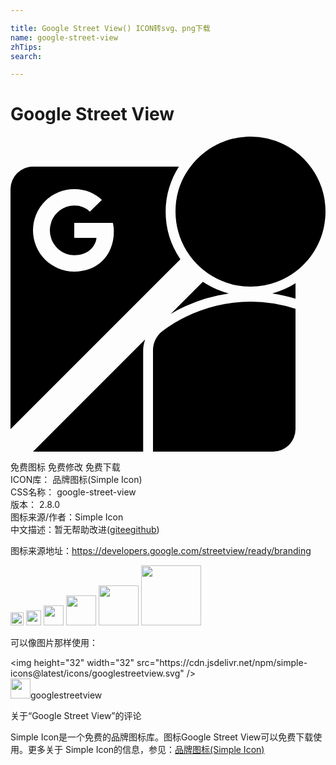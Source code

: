 ```yaml
---

title: Google Street View() ICON转svg、png下载
name: google-street-view
zhTips: 
search: 

---
```


# Google Street View  <small style="font-size: 60%;font-weight: 100"></small>

<div id="svg" class="svg-wrap">
<svg role="img" xmlns="http://www.w3.org/2000/svg" viewBox="0 0 24 24"><title>Google Street View icon</title><path d="M18.285 0c-.11 0-.218.004-.326.01-.03.001-.062.005-.092.008a5.723 5.723 0 00-.549.064c-.037.006-.074.015-.111.022-.07.013-.138.027-.207.042l-.1.024a5.635 5.635 0 00-.273.074l-.023.008a5.67 5.67 0 00-.301.102c-.022.007-.043.017-.065.025a5.669 5.669 0 00-.22.09l-.096.043a5.765 5.765 0 00-.184.088l-.097.05c-.061.032-.122.064-.182.098l-.088.05c-.066.04-.13.082-.195.124l-.063.039a5.746 5.746 0 00-.488.367l-.072.063a5.803 5.803 0 00-.451.433 5.7 5.7 0 00-.14.156l-.06.07a5.692 5.692 0 00-1.33 3.664 5.712 5.712 0 009.143 4.571l.017-.014a5.778 5.778 0 00.452-.38l.062-.06a5.747 5.747 0 00.37-.39l.054-.062c.06-.07.116-.143.172-.217l.017-.021.002-.004c.06-.08.118-.163.174-.246.018-.026.034-.054.05-.08.04-.06.078-.12.114-.182l.051-.088c.035-.061.069-.123.102-.186.016-.03.033-.06.048-.091.03-.06.058-.121.086-.182l.047-.103c.031-.072.06-.144.088-.217l.025-.065c.036-.097.07-.195.1-.295l.02-.07c.022-.075.043-.15.062-.227a5.675 5.675 0 00.068-.313 5.758 5.758 0 00.086-.645l.008-.112a5.759 5.759 0 00-.056-1.191 5.677 5.677 0 00-.114-.559 5.655 5.655 0 00-.648-1.533 5.73 5.73 0 00-.477-.672A5.76 5.76 0 0021.248.826l-.086-.049a5.716 5.716 0 00-.398-.215A5.681 5.681 0 0018.285 0zM1.715 2.285A1.72 1.72 0 000 3.995v18.29L12.941 9.344a6.426 6.426 0 01-1.12-3.63c0-1.26.38-2.432 1.007-3.429H1.715zM4.857 4c.848 0 1.557.31 2.102.818l-.912.891a1.698 1.698 0 00-1.19-.459c-.818 0-1.512.551-1.76 1.295a1.889 1.889 0 000 1.195c.248.744.942 1.295 1.76 1.295.46 0 .808-.121 1.067-.297.396-.27.624-.722.623-1.025h-1.69V6.57h2.94c.045.197.078.386.078.645 0 .957-.342 1.765-.936 2.312-.52.48-1.233.758-2.082.758a3.142 3.142 0 110-6.285zm9.8 7.059l-2.452 2.45a12 12 0 014.428-1.56 6.456 6.456 0 01-1.977-.89zm7.058.113a6.601 6.601 0 01-1.774.775c.607.087 1.2.22 1.774.395v-1.17zm-3.43 1.4c-2.51 0-4.868.864-6.73 2.264-.425.34-.698.863-.698 1.45V24H20a1.72 1.72 0 001.715-1.715v-9.164a11.078 11.078 0 00-3.43-.549zm-8.025 2.883L1.715 24h8.392v-7.715c0-.292.063-.567.153-.83Z"/></svg>
</div>
<detail full-name='google-street-view'></detail>

<div class="detail-page">
<p>
<span><span class="badge-success badge">免费图标</span> <span class="badge-success badge">免费修改</span>  <span class="badge-success badge">免费下载</span> </span>
<br/>
<span>
ICON库：
<span class="badge-secondary badge">品牌图标(Simple Icon)</span> 
</span>
<br/>
<span>
CSS名称：
<span class="badge-secondary badge">google-street-view</span> 
</span>

<br/>
<span>
版本：
<span class="badge-secondary badge">2.8.0</span> 
</span>
<br/>
<span>图标来源/作者：<span class="badge-light badge">Simple Icon</span></span> 
<br/>
<span class="zh-detail">中文描述：暂无<span class="help-link"><span>帮助改进</span>(<a href="https://gitee.com/liuwave/icon-helper/edit/master/json/brands/google-street-view.json" target="_blank" rel="noopener noreferrer">gitee</a><a href="https://github.com/liuwave/icon-helper/edit/master/json/brands/google-street-view.json" target="_blank" rel="noopener noreferrer">github</a></span>)</span><br/>
</p>
</div><div class="description description alert alert-light"><p>图标来源地址：<a href="https://developers.google.com/streetview/ready/branding" target="_blank" rel="noopener noreferrer">https://developers.google.com/streetview/ready/branding</a></p></div>
<div class="alert alert-dark">
<img height="21" width="21" src="https://cdn.jsdelivr.net/npm/simple-icons@latest/icons/googlestreetview.svg" />
<img height="24" width="24" src="https://cdn.jsdelivr.net/npm/simple-icons@latest/icons/googlestreetview.svg" />
<img height="32" width="32" src="https://cdn.jsdelivr.net/npm/simple-icons@latest/icons/googlestreetview.svg" />
<img height="48" width="48" src="https://cdn.jsdelivr.net/npm/simple-icons@latest/icons/googlestreetview.svg" />
<img height="64" width="64" src="https://cdn.jsdelivr.net/npm/simple-icons@latest/icons/googlestreetview.svg" />
<img height="96" width="96" src="https://cdn.jsdelivr.net/npm/simple-icons@latest/icons/googlestreetview.svg" />

</div>
<div>
  <p>可以像图片那样使用：    
  </p>
  <div class="alert alert-primary" style="font-size: 14px">
    &lt;img height="32" width="32" src="https://cdn.jsdelivr.net/npm/simple-icons@latest/icons/googlestreetview.svg" /&gt;
    <copy-btn content='<img height="32" width="32" src="https://cdn.jsdelivr.net/npm/simple-icons@latest/icons/googlestreetview.svg" />'></copy-btn>
  </div>
  <div class="alert alert-secondary">
    <img height="32" width="32" src="https://cdn.jsdelivr.net/npm/simple-icons@latest/icons/googlestreetview.svg" />googlestreetview
    <copy-btn content="googlestreetview" btn-title="复制图标名称"></copy-btn>
  </div>
</div>

<Vssue title="关于“Google Street View”的评论" >关于“Google Street View”的评论</Vssue>


<div><p>Simple Icon是一个免费的品牌图标库。图标Google Street View可以免费下载使用。更多关于  Simple Icon的信息，参见：<a target="_blank" href="https://iconhelper.cn/brands.html">品牌图标(Simple Icon)</a>
</p></div>
